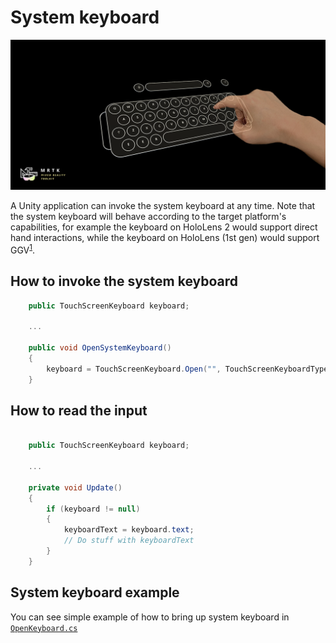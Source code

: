 # System keyboard #

![System keyboard](../Documentation/Images/SystemKeyboard/MRTK_SystemKeyboard_Main.png)

A Unity application can invoke the system keyboard at any time. Note that the system keyboard will behave according to the target platform's capabilities, for example the keyboard on HoloLens 2 would support direct hand interactions, while the keyboard on HoloLens (1st gen) would support GGV<sup>[1](https://docs.microsoft.com/en-us/windows/mixed-reality/gaze)</sup>.

## How to invoke the system keyboard ##

``` csharp
    public TouchScreenKeyboard keyboard;

    ...

    public void OpenSystemKeyboard()
    {
        keyboard = TouchScreenKeyboard.Open("", TouchScreenKeyboardType.Default, false, false, false, false);
    }
```

## How to read the input ##

``` csharp

    public TouchScreenKeyboard keyboard;

    ...

    private void Update()
    {
        if (keyboard != null)
        {
            keyboardText = keyboard.text;
            // Do stuff with keyboardText
        }
    }
```

## System keyboard example ##
You can see simple example of how to bring up system keyboard in 
[`OpenKeyboard.cs`](https://github.com/Microsoft/MixedRealityToolkit-Unity/blob/mrtk_release/Assets/MixedRealityToolkit.Examples/Demos/HandTracking/Script/OpenKeyboard.cs)
